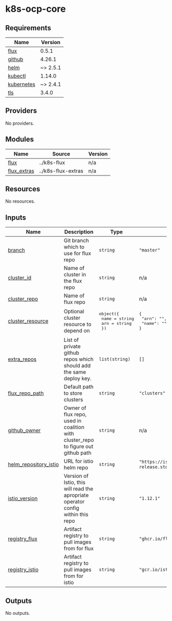 # k8s-ocp-core

<!-- BEGIN_TF_DOCS -->
## Requirements

| Name | Version |
|------|---------|
| <a name="requirement_flux"></a> [flux](#requirement\_flux) | 0.5.1 |
| <a name="requirement_github"></a> [github](#requirement\_github) | 4.26.1 |
| <a name="requirement_helm"></a> [helm](#requirement\_helm) | ~> 2.5.1 |
| <a name="requirement_kubectl"></a> [kubectl](#requirement\_kubectl) | 1.14.0 |
| <a name="requirement_kubernetes"></a> [kubernetes](#requirement\_kubernetes) | ~> 2.4.1 |
| <a name="requirement_tls"></a> [tls](#requirement\_tls) | 3.4.0 |

## Providers

No providers.

## Modules

| Name | Source | Version |
|------|--------|---------|
| <a name="module_flux"></a> [flux](#module\_flux) | ../k8s-flux | n/a |
| <a name="module_flux_extras"></a> [flux\_extras](#module\_flux\_extras) | ../k8s-flux-extras | n/a |

## Resources

No resources.

## Inputs

| Name | Description | Type | Default | Required |
|------|-------------|------|---------|:--------:|
| <a name="input_branch"></a> [branch](#input\_branch) | Git branch which to use for flux repo | `string` | `"master"` | no |
| <a name="input_cluster_id"></a> [cluster\_id](#input\_cluster\_id) | Name of cluster in the flux repo | `string` | n/a | yes |
| <a name="input_cluster_repo"></a> [cluster\_repo](#input\_cluster\_repo) | Name of flux repo | `string` | n/a | yes |
| <a name="input_cluster_resource"></a> [cluster\_resource](#input\_cluster\_resource) | Optional cluster resource to depend on | <pre>object({<br>    name = string<br>    arn  = string<br>  })</pre> | <pre>{<br>  "arn": "",<br>  "name": ""<br>}</pre> | no |
| <a name="input_extra_repos"></a> [extra\_repos](#input\_extra\_repos) | List of private github repos which should add the same deploy key. | `list(string)` | `[]` | no |
| <a name="input_flux_repo_path"></a> [flux\_repo\_path](#input\_flux\_repo\_path) | Default path to store clusters | `string` | `"clusters"` | no |
| <a name="input_github_owner"></a> [github\_owner](#input\_github\_owner) | Owner of flux repo, used in coalition with cluster\_repo to figure out github path | `string` | n/a | yes |
| <a name="input_helm_repository_istio"></a> [helm\_repository\_istio](#input\_helm\_repository\_istio) | URL for istio helm repo | `string` | `"https://istio-release.storage.googleapis.com/charts"` | no |
| <a name="input_istio_version"></a> [istio\_version](#input\_istio\_version) | Version of Istio, this will read the apropriate operator config within this repo | `string` | `"1.12.1"` | no |
| <a name="input_registry_flux"></a> [registry\_flux](#input\_registry\_flux) | Artifact registry to pull images from for flux | `string` | `"ghcr.io/fluxcd"` | no |
| <a name="input_registry_istio"></a> [registry\_istio](#input\_registry\_istio) | Artifact registry to pull images from for istio | `string` | `"gcr.io/istio-release"` | no |

## Outputs

No outputs.
<!-- END_TF_DOCS -->